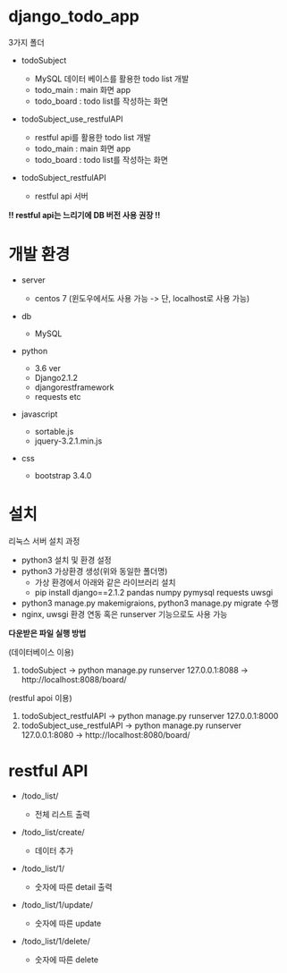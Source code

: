 # django_todo_app

3가지 폴더

- todoSubject
    - MySQL 데이터 베이스를 활용한 todo list 개발
    - todo_main : main 화면 app
    - todo_board : todo list를 작성하는 화면

- todoSubject_use_restfulAPI
    - restful api를 활용한 todo list 개발
    - todo_main : main 화면 app
    - todo_board : todo list를 작성하는 화면

- todoSubject_restfulAPI
    - restful api 서버


**!! restful api는 느리기에 DB 버전 사용 권장 !!**

# 개발 환경

- server
    - centos 7  (윈도우에서도 사용 가능 -> 단, localhost로 사용 가능)

- db
    - MySQL

- python
    - 3.6 ver
    - Django2.1.2
    - djangorestframework
    - requests etc

- javascript
    - sortable.js
    - jquery-3.2.1.min.js

- css
    - bootstrap 3.4.0

# 설치

리눅스 서버 설치 과정
- python3 설치 및 환경 설정
- python3 가상환경 생성(위와 동일한 폴더명)
  - 가상 환경에서 아래와 같은 라이브러리 설치
  - pip install django==2.1.2 pandas numpy pymysql requests uwsgi
- python3 manage.py makemigraions, python3 manage.py migrate 수행
- nginx, uwsgi 환경 연동 혹은 runserver 기능으로도 사용 가능


**다운받은 파일 실행 방법**

(데이터베이스 이용)
1. todoSubject -> python manage.py runserver 127.0.0.1:8088
    -> http://localhost:8088/board/

(restful apoi 이용)
1. todoSubject_restfulAPI -> python manage.py runserver 127.0.0.1:8000
2. todoSubject_use_restfulAPI -> python manage.py runserver 127.0.0.1:8080
    -> http://localhost:8080/board/


# restful API

- /todo_list/
    - 전체 리스트 출력

- /todo_list/create/
    - 데이터 추가

- /todo_list/1/
    - 숫자에 따른 detail 출력

- /todo_list/1/update/
    - 숫자에 따른 update

- /todo_list/1/delete/
    - 숫자에 따른 delete

